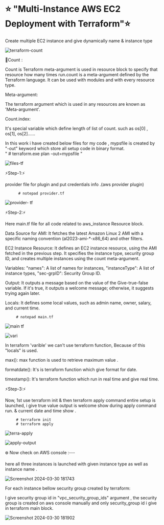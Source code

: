 # ⭐ "Multi-Instance AWS EC2 Deployment with Terraform"⭐
Create multiple EC2 instance and give dynamically name & instance type

![terraform-count](https://github.com/Pratikshinde55/Terraform-aws-Count_dynamically/assets/145910708/9d4138a1-8f73-4b97-87b8-cd0049d47f16)


🌟Count : 

 Count is Terraform meta-argument is used in resource block to specify that resource how many times run.count is a meta-argument defined by the Terraform 
 language. It can be used with modules and with every resource type.

 Meta-argument: 

 The terraform argument which is used in any resources are known as 'Meta-argument'.

 Count.index:
 
 It's special variable which define length of list of count. such as os[0] , os[1], os[2]......


In this work i have created below files for my code , mypsfile is created by "-out" keyword which store all setup code in binary format.  
" # terraform.exe plan -out=mypsfile "

![files-tf](https://github.com/Pratikshinde55/Terraform-aws-Count_dynamically/assets/145910708/4d156206-a87a-4482-b39e-3c5f682fe4e7)

⚡Step-1:⚡

provider file for plugin and put credentials info .(aws provider plugin)


          # notepad provider.tf 

![provider- tf](https://github.com/Pratikshinde55/Terraform-aws-Count_dynamically/assets/145910708/9111dd17-6f1b-44d5-8369-91a6735d75ef)

⚡Step-2:⚡

Here main.tf file for all code related to aws_instance Resource block.

Data Source for AMI: It fetches the latest Amazon Linux 2 AMI with a specific naming convention (al2023-ami-*-x86_64) and other filters.

EC2 Instance Resource: It defines an EC2 instance resource, using the AMI fetched in the previous step. It specifies the instance type, security group ID,
and creates multiple instances using the count meta-argument.

Variables: "names": A list of names for instances, "instanceType": A list of instance types, "sec-grpID": Security Group ID.

Output: It outputs a message based on the value of the Give-true-false variable. If it's true, it outputs a welcome message; otherwise, it suggests trying
again later.

Locals: It defines some local values, such as admin name, owner, salary, and current time.


         # notepad main.tf 

![main tf](https://github.com/Pratikshinde55/Terraform-aws-Count_dynamically/assets/145910708/6299137c-9f52-4559-9d75-8359dbd13481)


![vari](https://github.com/Pratikshinde55/Terraform-aws-Count_dynamically/assets/145910708/751ad7b1-e91a-4f84-9f71-5acf83b0b048)

In terraform 'varible' we can't use terraform function, Because of this "locals" is used.

max(): max function is used to retrieve maximum value .

formatdate(): It's is terraform function which give format for date.

timestamp(): It's terraform function which run in real time and give real time.


⚡Step-3:⚡

Now, 1st use terraform init & then terraform apply command entire setup is launched, i give true value output is welcome show during apply command run. & current
date and time show .


         # terraform init
         # terraform apply

![terra-apply](https://github.com/Pratikshinde55/Terraform-aws-Count_dynamically/assets/145910708/caa4ea39-d93b-4b7c-a8f4-fed66c6bde34)


![apply-output](https://github.com/Pratikshinde55/Terraform-aws-Count_dynamically/assets/145910708/4b4e0be7-bc4c-445d-8b86-9207aee4d47c)


❄️ Now check on AWS console :---

here all three instances is launched with given instance type as well as instance name .

![Screenshot 2024-03-30 181743](https://github.com/Pratikshinde55/Terraform-aws-Count_dynamically/assets/145910708/4e9a0893-8e40-4fec-8921-1f7d149126ed)


For each instance bellow security group created by terraform:

I give security group id in "vpc_security_group_ids" argument , the security group is created on aws console manually and only security_group id i give in terraform
main block.


![Screenshot 2024-03-30 181902](https://github.com/Pratikshinde55/Terraform-aws-Count_dynamically/assets/145910708/5d9d8328-658c-425c-9c74-3e83f7f5d195)

